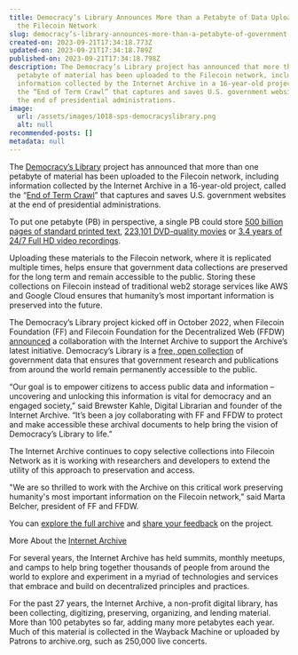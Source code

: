 ```yaml
---
title: Democracy’s Library Announces More than a Petabyte of Data Uploaded to
  the Filecoin Network
slug: democracy’s-library-announces-more-than-a-petabyte-of-government-data-uploaded-to-the-filecoin-network
created-on: 2023-09-21T17:34:18.773Z
updated-on: 2023-09-21T17:34:18.789Z
published-on: 2023-09-21T17:34:18.798Z
description: The Democracy’s Library project has announced that more than one
  petabyte of material has been uploaded to the Filecoin network, including
  information collected by the Internet Archive in a 16-year-old project, called
  the “End of Term Crawl” that captures and saves U.S. government websites at
  the end of presidential administrations.
image:
  url: /assets/images/1018-sps-democracyslibrary.png
  alt: null
recommended-posts: []
metadata: null
---
```


The [Democracy’s Library](https://blog.archive.org/2022/10/19/announcing-democracys-library/) project has announced that more than one petabyte of material has been uploaded to the Filecoin network, including information collected by the Internet Archive in a 16-year-old project, called the “[End of Term Crawl](https://eotarchive.org/)” that captures and saves U.S. government websites at the end of presidential administrations.

To put one petabyte (PB) in perspective, a single PB could store [500 billion pages of standard printed text](https://www.teradata.com/Glossary/What-is-a-Petabyte#:~:text=An%20extremely%20large%20unit%20of,pages%20of%20standard%20printed%20text.), [223,101 DVD-quality movies](https://www.techtarget.com/searchstorage/definition/petabyte) or [3.4 years of 24/7 Full HD video recordings](https://www.lifewire.com/terabytes-gigabytes-amp-petabytes-how-big-are-they-4125169).

Uploading these materials to the Filecoin network, where it is replicated multiple times, helps ensure that government data collections are preserved for the long term and remain accessible to the public. Storing these collections on Filecoin instead of traditional web2 storage services like AWS and Google Cloud ensures that humanity’s most important information is preserved into the future.

The Democracy’s Library project kicked off in October 2022, when Filecoin Foundation (FF) and Filecoin Foundation for the Decentralized Web (FFDW) [announced](https://fil.org/blog/filecoin-foundation-and-ffdw-team-up-with-the-internet-archive-to-preserve-government-datasets-in-new-democracy-s-library-initiative/) a collaboration with the Internet Archive to support the Archive’s latest initiative. Democracy’s Library is a [free, open collection](https://archive.org/details/democracys-library?tab=collection) of government data that ensures that government research and publications from around the world remain permanently accessible to the public.

“Our goal is to empower citizens to access public data and information – uncovering and unlocking this information is vital for democracy and an engaged society,” said Brewster Kahle, Digital Librarian and founder of the Internet Archive. “It’s been a joy collaborating with FF and FFDW to protect and make accessible these archival documents to help bring the vision of Democracy’s Library to life.”

The Internet Archive continues to copy selective collections into Filecoin Network as it is working with researchers and developers to extend the utility of this approach to preservation and access.

"We are so thrilled to work with the Archive on this critical work preserving humanity's most important information on the Filecoin network,” said Marta Belcher, president of FF and FFDW.

You can [explore the full archive](https://archive.org/details/democracys-library) and [share your feedback](https://docs.google.com/forms/d/e/1FAIpQLSfC6TwHI1Mg7F6CcQ_bISnLz2hmZ2qxP7zVY7tn6d2Q0fhG8Q/viewform) on the project.

More About the [Internet Archive](https://archive.org/)

For several years, the Internet Archive has held summits, monthly meetups, and camps to help bring together thousands of people from around the world to explore and experiment in a myriad of technologies and services that embrace and build on decentralized principles and practices.

For the past 27 years, the Internet Archive, a non-profit digital library, has been collecting, digitizing, preserving, organizing, and lending material. More than 100 petabytes so far, adding many more petabytes each year. Much of this material is collected in the Wayback Machine or uploaded by Patrons to archive.org, such as 250,000 live concerts.
